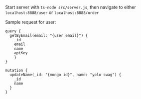 Start server with `ts-node src/server.js`, then navigate to either `localhost:8888/user` or `localhost:8888/order`

Sample request for user:
```
query {
  getByEmail(email: "{user email}") {
    _id
    email
    name
    apiKey
	}
}
```

```
mutation {
  updateName(_id: "{mongo id}", name: "yolo swag") {
    _id
    name
  }
}
```
